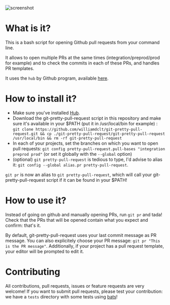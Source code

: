 ![screenshot](./screenshot.png)

# What is it?

This is a bash script for opening Github pull requests from your command line.

It allows to open multiple PRs at the same times (integration/preprod/prod for example) and to check the commits in each of these PRs, and handles PR templates.

It uses the `hub` by Github program, available [here](https://hub.github.com/).

# How to install it?

- Make sure you've installed [Hub](https://hub.github.com/).
- Download the git-pretty-pull-request script in this repository and make sure it's available in your $PATH (put it in /usr/local/bin for example) : `git clone https://github.com/williamdclt/git-pretty-pull-request.git && cp ./git-pretty-pull-request/git-pretty-pull-request /usr/local/bin && rm -rf git-pretty-pull-request`
- In each of your projects, set the branches on which you want to open pull requests: `git config pretty-pull-request.pull-bases "integration preprod prod"` (or set it globally with the `--global` option)
- (optional) `git pretty-pull-request` is tedious to type, I'd advise to alias it: `git config --global alias.pr pretty-pull-request`.

`git pr` is now an alias to `git pretty-pull-request`, which will call your git-pretty-pull-request script if it can be found in your $PATH!

# How to use it?

Instead of going on github and manually opening PRs, run `git pr` and tada! Check that the PRs that will be opened contain what you expect and confirm: that's it.

By default, git-pretty-pull-request uses your last commit message as PR message. You can also explicitely choose your PR message: `git pr "This is the PR message"`.
Additionally, if your project has a pull request template, your editor will be prompted to edit it.

# Contributing

All contributions, pull requests, issues or feature requests are very welcome!
If you want to submit pull requests, please test your contribution: we have a `tests` directory with some tests using [bats](https://github.com/sstephenson/bats)!
